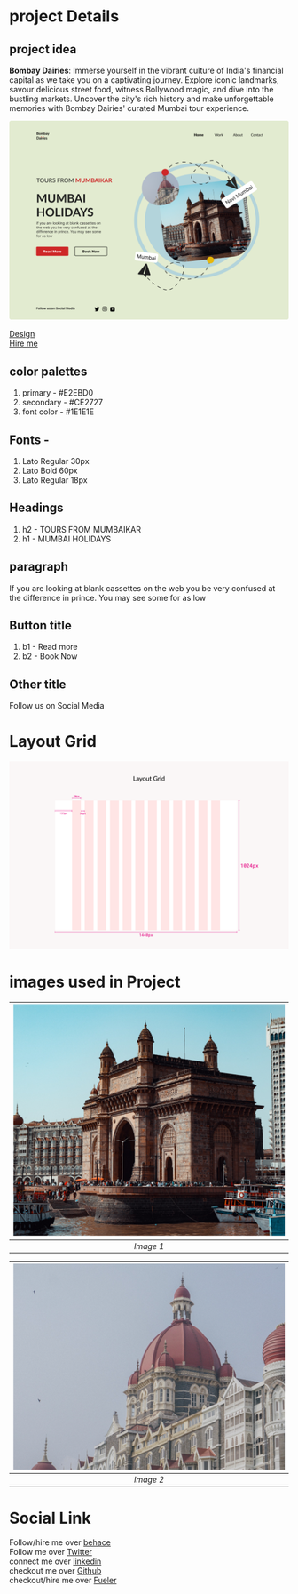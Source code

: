 # project Details

## project idea
   **Bombay Dairies**: Immerse yourself in the vibrant culture of India's financial capital as we take you on a captivating journey. Explore iconic landmarks, savour delicious street food, witness Bollywood magic, and dive into the bustling markets. Uncover the city's rich history and make unforgettable memories with Bombay Dairies' curated Mumbai tour experience.

 ![project](https://raw.githubusercontent.com/Rockky1997/Frontend/main/asset%20for%20projects/Travel.png) 

 [Design](www.behance.net/gallery/175432065/TOURS-OF-MUMBAI)<br />
 [Hire me](https://fueler.io/ramc/bombay-dairies-tours-of-mumbai)

## color palettes
   1. primary - #E2EBD0
   2. secondary - #CE2727
   3. font color - #1E1E1E

## Fonts - 
   1. Lato Regular 30px
   2. Lato Bold 60px
   3. Lato Regular 18px

## Headings
   1. h2 - TOURS FROM MUMBAIKAR
   2. h1 - MUMBAI HOLIDAYS 

## paragraph
   If you are looking at blank cassettes on the web
   you be very confused at the difference in prince. 
   You may see some for as low 

## Button title
   1. b1 - Read more
   2. b2 - Book Now

## Other title
  Follow us on Social Media

# Layout Grid
   ![layout grid](https://raw.githubusercontent.com/Rockky1997/Frontend/main/asset%20for%20projects/layout.png)

# images used in Project
   
  | ![First Image Used](https://raw.githubusercontent.com/Rockky1997/Frontend/main/asset%20for%20projects/img1.png)|
   |:--:| 
   |*Image 1*|

   |![Second Image Used](https://raw.githubusercontent.com/Rockky1997/Frontend/main/asset%20for%20projects/img2.png)|
   |:--:| 
   |*Image 2*|

   

# Social Link

   Follow/hire me over [behace](https://www.behance.net/ramchakraborty)<br />
   Follow me over [Twitter](https://twitter.com/ram_chakra1997)<br />
   connect me over [linkedin](https://www.linkedin.com/in/ramesh-chakraborty-ba40b6282/)<br />
   checkout me over [Github](https://github.com/Rockky1997)<br />
   checkout/hire me over [Fueler](https://fueler.io/ramc)
   
